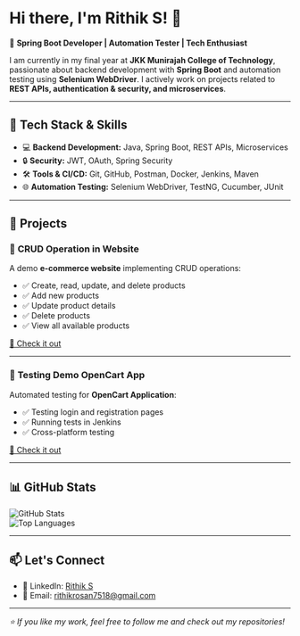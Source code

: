 # Hi there, I'm Rithik S! 👋  

🚀 **Spring Boot Developer | Automation Tester | Tech Enthusiast**  

I am currently in my final year at **JKK Munirajah College of Technology**, passionate about backend development with **Spring Boot** and automation testing using **Selenium WebDriver**. I actively work on projects related to **REST APIs, authentication & security, and microservices**.  

---

## 🔧 **Tech Stack & Skills**  

- 💻 **Backend Development:** Java, Spring Boot, REST APIs, Microservices  
- 🔒 **Security:** JWT, OAuth, Spring Security  
- 🛠 **Tools & CI/CD:** Git, GitHub, Postman, Docker, Jenkins, Maven  
- 🌐 **Automation Testing:** Selenium WebDriver, TestNG, Cucumber, JUnit  

---

## 📂 **Projects**  

### 🔹 **CRUD Operation in Website**  
A demo **e-commerce website** implementing CRUD operations:  
- ✅ Create, read, update, and delete products  
- ✅ Add new products  
- ✅ Update product details  
- ✅ Delete products  
- ✅ View all available products  

[🔗 Check it out](https://github.com/Rithik-7518/SpringBootRepository)  

---

### 🔹 **Testing Demo OpenCart App**  
Automated testing for **OpenCart Application**:  
- ✅ Testing login and registration pages  
- ✅ Running tests in Jenkins  
- ✅ Cross-platform testing  

[🔗 Check it out](https://github.com/Rithik-7518/Opencart-1.1.1-demo)  


---

## 📊 **GitHub Stats**  

![GitHub Stats](https://github-readme-stats.vercel.app/api?username=Rithik-7518&show_icons=true&theme=radical)  
![Top Languages](https://github-readme-stats.vercel.app/api/top-langs/?username=Rithik-7518&layout=compact&theme=radical)  

---

## 📫 **Let's Connect**  

- 💼 LinkedIn: [Rithik S](https://www.linkedin.com/in/rithik-s-b6714224b)  
- 📧 Email: rithikrosan7518@gmail.com  

---

_⭐ If you like my work, feel free to follow me and check out my repositories!_
